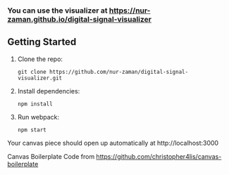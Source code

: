 
### You can use the visualizer at https://nur-zaman.github.io/digital-signal-visualizer


## Getting Started

1.  Clone the repo:

        git clone https://github.com/nur-zaman/digital-signal-visualizer.git

2.  Install dependencies:

        npm install

3.  Run webpack:

        npm start

Your canvas piece should open up automatically at http://localhost:3000 

Canvas Boilerplate Code from https://github.com/christopher4lis/canvas-boilerplate 
